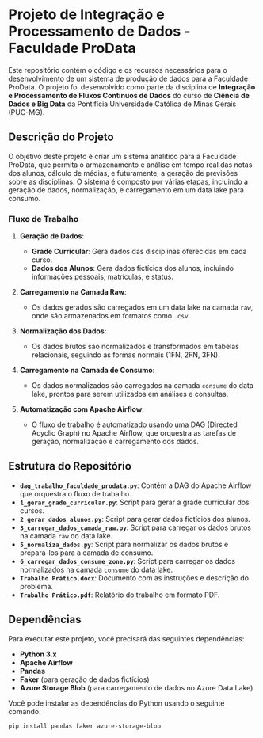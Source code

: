# Projeto de Integração e Processamento de Dados - Faculdade ProData

Este repositório contém o código e os recursos necessários para o desenvolvimento de um sistema de produção de dados para a Faculdade ProData. O projeto foi desenvolvido como parte da disciplina de **Integração e Processamento de Fluxos Contínuos de Dados** do curso de **Ciência de Dados e Big Data** da Pontifícia Universidade Católica de Minas Gerais (PUC-MG).

## Descrição do Projeto

O objetivo deste projeto é criar um sistema analítico para a Faculdade ProData, que permita o armazenamento e análise em tempo real das notas dos alunos, cálculo de médias, e futuramente, a geração de previsões sobre as disciplinas. O sistema é composto por várias etapas, incluindo a geração de dados, normalização, e carregamento em um data lake para consumo.

### Fluxo de Trabalho

1. **Geração de Dados**:
   - **Grade Curricular**: Gera dados das disciplinas oferecidas em cada curso.
   - **Dados dos Alunos**: Gera dados fictícios dos alunos, incluindo informações pessoais, matrículas, e status.

2. **Carregamento na Camada Raw**:
   - Os dados gerados são carregados em um data lake na camada `raw`, onde são armazenados em formatos como `.csv`.

3. **Normalização dos Dados**:
   - Os dados brutos são normalizados e transformados em tabelas relacionais, seguindo as formas normais (1FN, 2FN, 3FN).

4. **Carregamento na Camada de Consumo**:
   - Os dados normalizados são carregados na camada `consume` do data lake, prontos para serem utilizados em análises e consultas.

5. **Automatização com Apache Airflow**:
   - O fluxo de trabalho é automatizado usando uma DAG (Directed Acyclic Graph) no Apache Airflow, que orquestra as tarefas de geração, normalização e carregamento dos dados.

## Estrutura do Repositório

- **`dag_trabalho_faculdade_prodata.py`**: Contém a DAG do Apache Airflow que orquestra o fluxo de trabalho.
- **`1_gerar_grade_curricular.py`**: Script para gerar a grade curricular dos cursos.
- **`2_gerar_dados_alunos.py`**: Script para gerar dados fictícios dos alunos.
- **`3_carregar_dados_camada_raw.py`**: Script para carregar os dados brutos na camada `raw` do data lake.
- **`5_normaliza_dados.py`**: Script para normalizar os dados brutos e prepará-los para a camada de consumo.
- **`6_carregar_dados_consume_zone.py`**: Script para carregar os dados normalizados na camada `consume` do data lake.
- **`Trabalho Prático.docx`**: Documento com as instruções e descrição do problema.
- **`Trabalho Prático.pdf`**: Relatório do trabalho em formato PDF.

## Dependências

Para executar este projeto, você precisará das seguintes dependências:

- **Python 3.x**
- **Apache Airflow**
- **Pandas**
- **Faker** (para geração de dados fictícios)
- **Azure Storage Blob** (para carregamento de dados no Azure Data Lake)

Você pode instalar as dependências do Python usando o seguinte comando:

```bash
pip install pandas faker azure-storage-blob